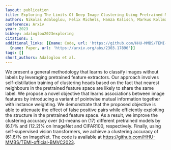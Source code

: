```yaml
---
layout: publication
title: Exploring The Limits Of Deep Image Clustering Using Pretrained Models
authors: Nikolas Adaloglou, Felix Michels, Hamza Kalisch, Markus Kollmann
conference: Arxiv
year: 2023
bibkey: adaloglou2023exploring
citations: 1
additional_links: [{name: Code, url: 'https://github.com/HHU-MMBS/TEMI-official-BMVC2023'},
  {name: Paper, url: 'https://arxiv.org/abs/2303.17896'}]
tags: []
short_authors: Adaloglou et al.
---
```

We present a general methodology that learns to classify images without
labels by leveraging pretrained feature extractors. Our approach involves
self-distillation training of clustering heads based on the fact that nearest
neighbours in the pretrained feature space are likely to share the same label.
We propose a novel objective that learns associations between image features by
introducing a variant of pointwise mutual information together with instance
weighting. We demonstrate that the proposed objective is able to attenuate the
effect of false positive pairs while efficiently exploiting the structure in
the pretrained feature space. As a result, we improve the clustering accuracy
over \(k\)-means on \(17\) different pretrained models by \(6.1\)% and \(12.2\)% on
ImageNet and CIFAR100, respectively. Finally, using self-supervised vision
transformers, we achieve a clustering accuracy of \(61.6\)% on ImageNet. The
code is available at https://github.com/HHU-MMBS/TEMI-official-BMVC2023.